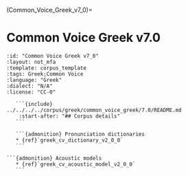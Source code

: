 
(Common_Voice_Greek_v7_0)=
# Common Voice Greek v7.0

``````{corpus} Common Voice Greek v7.0
:id: "Common Voice Greek v7_0"
:layout: not_mfa
:template: corpus_template
:tags: Greek;Common Voice
:language: "Greek"
:dialect: "N/A"
:license: "CC-0"

   ```{include} ../../../../corpus/greek/common_voice_greek/7.0/README.md
    :start-after: "## Corpus details"
   ```

   ```{admonition} Pronunciation dictionaries
   * {ref}`greek_cv_dictionary_v2_0_0`
   ```

```{admonition} Acoustic models
   * {ref}`greek_cv_acoustic_model_v2_0_0`
   ```
``````
